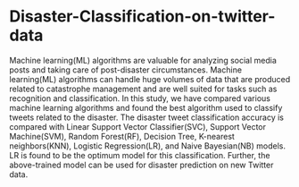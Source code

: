 # Disaster-Classification-on-twitter-data
   Machine learning(ML) algorithms are
valuable for analyzing social media posts and taking care of
post-disaster circumstances. Machine learning(ML) algorithms can
handle huge volumes of data that are produced related to catastrophe
management and are well suited for tasks such as recognition and
classification. In this study, we have compared various machine
learning algorithms and found the best algorithm used to classify
tweets related to the disaster.
   The disaster tweet classification accuracy is compared with Linear
Support Vector Classifier(SVC), Support Vector Machine(SVM),
Random Forest(RF), Decision Tree, K-nearest neighbors(KNN),
Logistic Regression(LR), and Naive Bayesian(NB) models. LR is
found to be the optimum model for this classification. Further, the
above-trained model can be used for disaster prediction on new
Twitter data.
